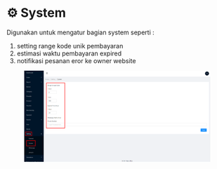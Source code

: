 # ⚙ System

Digunakan untuk mengatur bagian system seperti :&#x20;

1. setting range kode unik pembayaran
2. estimasi waktu pembayaran expired
3. notifikasi pesanan eror ke owner website

<figure><img src="../../.gitbook/assets/image (44).png" alt=""><figcaption></figcaption></figure>
